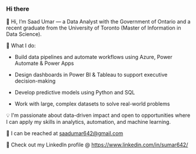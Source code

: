 ### Hi there 

<!--
**sumar001/sumar001** is a ✨ _special_ ✨ repository because its `README.md` (this file) appears on your GitHub profile.

Here are some ideas to get you started:
-->
👋 Hi, I’m Saad Umar — a Data Analyst with the Government of Ontario and a recent graduate from the University of Toronto (Master of Information in Data Science).

💼 What I do:

  - Build data pipelines and automate workflows using Azure, Power Automate & Power Apps

  - Design dashboards in Power BI & Tableau to support executive decision-making

  - Develop predictive models using Python and SQL

  - Work with large, complex datasets to solve real-world problems

💡 I'm passionate about data-driven impact and open to opportunities where I can apply my skills in analytics, automation, and machine learning.

📩 I can be reached at saadumar642@gmail.com

🔗 Check out my LinkedIn profile @ https://www.linkedin.com/in/sumar642/
